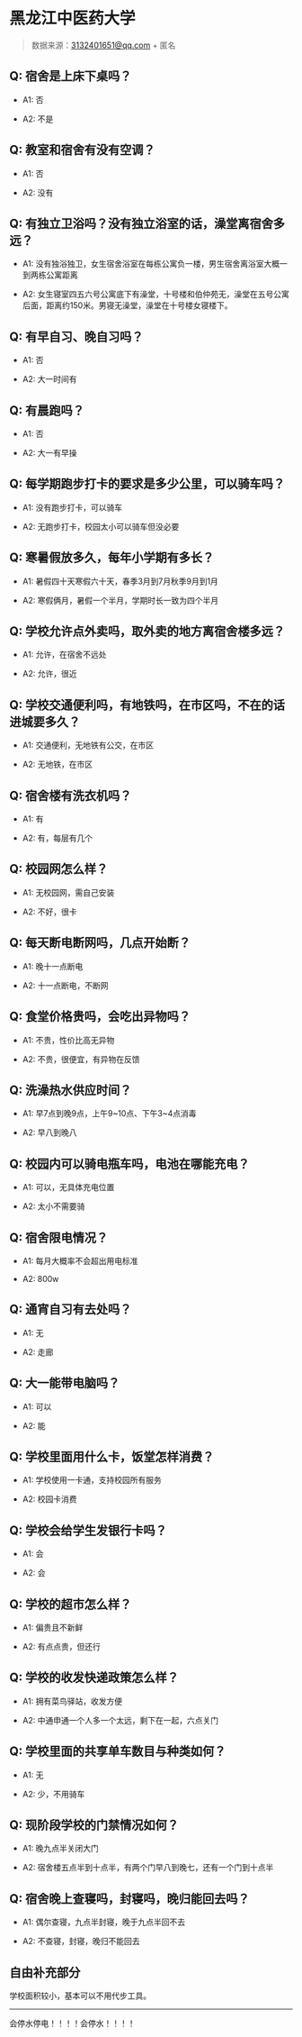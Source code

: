 # 黑龙江中医药大学

> 数据来源：3132401651@qq.com + 匿名

## Q: 宿舍是上床下桌吗？

- A1: 否

- A2: 不是

## Q: 教室和宿舍有没有空调？

- A1: 否

- A2: 没有

## Q: 有独立卫浴吗？没有独立浴室的话，澡堂离宿舍多远？

- A1: 没有独浴独卫，女生宿舍浴室在每栋公寓负一楼，男生宿舍离浴室大概一到两栋公寓距离

- A2: 女生寝室四五六号公寓底下有澡堂，十号楼和伯仲苑无，澡堂在五号公寓后面，距离约150米。男寝无澡堂，澡堂在十号楼女寝楼下。

## Q: 有早自习、晚自习吗？

- A1: 否

- A2: 大一时间有

## Q: 有晨跑吗？

- A1: 否

- A2: 大一有早操

## Q: 每学期跑步打卡的要求是多少公里，可以骑车吗？

- A1: 没有跑步打卡，可以骑车

- A2: 无跑步打卡，校园太小可以骑车但没必要

## Q: 寒暑假放多久，每年小学期有多长？

- A1: 暑假四十天寒假六十天，春季3月到7月秋季9月到1月

- A2: 寒假俩月，暑假一个半月，学期时长一致为四个半月

## Q: 学校允许点外卖吗，取外卖的地方离宿舍楼多远？

- A1: 允许，在宿舍不远处

- A2: 允许，很近

## Q: 学校交通便利吗，有地铁吗，在市区吗，不在的话进城要多久？

- A1: 交通便利，无地铁有公交，在市区

- A2: 无地铁，在市区

## Q: 宿舍楼有洗衣机吗？

- A1: 有

- A2: 有，每层有几个

## Q: 校园网怎么样？

- A1: 无校园网，需自己安装

- A2: 不好，很卡

## Q: 每天断电断网吗，几点开始断？

- A1: 晚十一点断电

- A2: 十一点断电，不断网

## Q: 食堂价格贵吗，会吃出异物吗？

- A1: 不贵，性价比高无异物

- A2: 不贵，很便宜，有异物在反馈

## Q: 洗澡热水供应时间？

- A1: 早7点到晚9点，上午9\~10点、下午3\~4点消毒

- A2: 早八到晚八

## Q: 校园内可以骑电瓶车吗，电池在哪能充电？

- A1: 可以，无具体充电位置

- A2: 太小不需要骑

## Q: 宿舍限电情况？

- A1: 每月大概率不会超出用电标准

- A2: 800w

## Q: 通宵自习有去处吗？

- A1: 无

- A2: 走廊

## Q: 大一能带电脑吗？

- A1: 可以

- A2: 能

## Q: 学校里面用什么卡，饭堂怎样消费？

- A1: 学校使用一卡通，支持校园所有服务

- A2: 校园卡消费

## Q: 学校会给学生发银行卡吗？

- A1: 会

- A2: 会

## Q: 学校的超市怎么样？

- A1: 偏贵且不新鲜

- A2: 有点点贵，但还行

## Q: 学校的收发快递政策怎么样？

- A1: 拥有菜鸟驿站，收发方便

- A2: 中通申通一个人多一个太远，剩下在一起，六点关门

## Q: 学校里面的共享单车数目与种类如何？

- A1: 无

- A2: 少，不用骑车

## Q: 现阶段学校的门禁情况如何？

- A1: 晚九点半关闭大门

- A2: 宿舍楼五点半到十点半，有两个门早八到晚七，还有一个门到十点半

## Q: 宿舍晚上查寝吗，封寝吗，晚归能回去吗？

- A1: 偶尔查寝，九点半封寝，晚于九点半回不去

- A2: 不查寝，封寝，晚归不能回去

## 自由补充部分

学校面积较小，基本可以不用代步工具。

***

会停水停电！！！！会停水！！！！